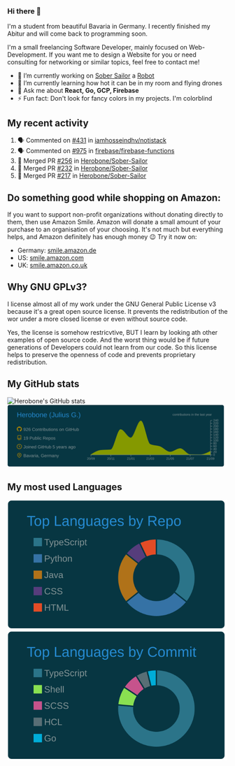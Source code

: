 ### Hi there 👋
I'm a student from beautiful Bavaria in Germany. I recently finished my Abitur and will come back to programming soon.

I'm a small freelancing Software Developer, mainly focused on Web-Development. If you want me to design a Website for you or need consulting for networking or similar topics, feel free to contact me!

- 🔭 I’m currently working on [Sober Sailor](https://github.com/Herobone/Sober-Sailor) a [Robot](https://mai-robotics.de)
- 🌱 I’m currently learning how hot it can be in my room and flying drones
- 💬 Ask me about **React, Go, GCP, Firebase**
- ⚡ Fun fact: Don't look for fancy colors in my projects. I'm colorblind
## My recent activity
<!--START_SECTION:activity-->
1. 🗣 Commented on [#431](https://github.com/iamhosseindhv/notistack/issues/431) in [iamhosseindhv/notistack](https://github.com/iamhosseindhv/notistack)
2. 🗣 Commented on [#975](https://github.com/firebase/firebase-functions/issues/975) in [firebase/firebase-functions](https://github.com/firebase/firebase-functions)
3. 🎉 Merged PR [#256](https://github.com/Herobone/Sober-Sailor/pull/256) in [Herobone/Sober-Sailor](https://github.com/Herobone/Sober-Sailor)
4. 🎉 Merged PR [#232](https://github.com/Herobone/Sober-Sailor/pull/232) in [Herobone/Sober-Sailor](https://github.com/Herobone/Sober-Sailor)
5. 🎉 Merged PR [#217](https://github.com/Herobone/Sober-Sailor/pull/217) in [Herobone/Sober-Sailor](https://github.com/Herobone/Sober-Sailor)
<!--END_SECTION:activity-->
## Do something good while shopping on Amazon:
If you want to support non-profit organizations without donating directly to them, then use Amazon Smile.
Amazon will donate a small amount of your purchase to an organisation of your choosing. It's not much but everything helps, and Amazon definitely has enough money 😉
Try it now on:
- Germany: [smile.amazon.de](smile.amazon.de)
- US: [smile.amazon.com](smile.amazon.com)
- UK: [smile.amazon.co.uk](smile.amazon.co.uk)

## Why GNU GPLv3?
I license almost all of my work under the GNU General Public License v3 because it's a great open source license. It prevents the redistribution of the wor under a more closed license or even without source code.

Yes, the license is somehow restricvtive, BUT I learn by looking ath other examples of open source code. And the worst thing would be if future generations of Developers could not learn from our code. So this license helps to preserve the openness of code and prevents proprietary redistribution.

## My GitHub stats
![Herobone's GitHub stats](https://github-readme-stats.vercel.app/api?username=Herobone&show_icons=true&theme=solarized-dark)
![](https://raw.githubusercontent.com/Herobone/Herobone/main/profile-summary-card-output/solarized_dark/0-profile-details.svg)
## My most used Languages
![](https://raw.githubusercontent.com/Herobone/Herobone/main/profile-summary-card-output/solarized_dark/1-repos-per-language.svg)
![](https://raw.githubusercontent.com/Herobone/Herobone/main/profile-summary-card-output/solarized_dark/2-most-commit-language.svg)
